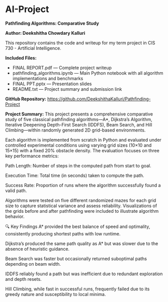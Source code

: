 # AI-Project

**Pathfinding Algorithms: Comparative Study**

**Author: Deekshitha Chowdary Kalluri**

This repository contains the code and writeup for my term project in CIS 730 - Artificial Intelligence.

**Included Files:**
- FINAL REPORT.pdf — Complete project writeup
- pathfinding_algorithms.ipynb — Main Python notebook with all algorithm implementations and benchmarks
- FINAL PPT.pptx — Presentation slides
- README.txt — Project summary and submission link

**GitHub Repository:**
https://github.com/DeekshithaKalluri/Pathfinding-Project

**Project Summary:**
This project presents a comprehensive comparative study of five classical pathfinding algorithms—A*, Dijkstra’s Algorithm, Iterative Deepening Depth-First Search (IDDFS), Beam Search, and Hill Climbing—within randomly generated 2D grid-based environments.

Each algorithm is implemented from scratch in Python and evaluated under controlled experimental conditions using varying grid sizes (10×10 and 15×15) with a fixed 20% obstacle density. The evaluation focuses on three key performance metrics:

Path Length: Number of steps in the computed path from start to goal.

Execution Time: Total time (in seconds) taken to compute the path.

Success Rate: Proportion of runs where the algorithm successfully found a valid path.

Algorithms were tested on five different randomized mazes for each grid size to capture statistical variance and assess reliability. Visualizations of the grids before and after pathfinding were included to illustrate algorithm behavior.

🔍 Key Findings
A* provided the best balance of speed and optimality, consistently producing shortest paths with low runtime.

Dijkstra’s produced the same path quality as A* but was slower due to the absence of heuristic guidance.

Beam Search was faster but occasionally returned suboptimal paths depending on beam width.

IDDFS reliably found a path but was inefficient due to redundant exploration and depth resets.

Hill Climbing, while fast in successful runs, frequently failed due to its greedy nature and susceptibility to local minima.

